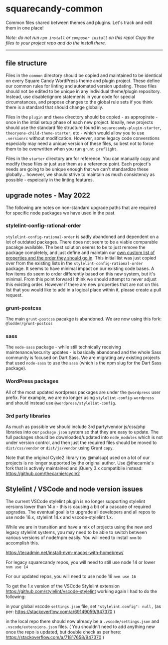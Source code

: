 # squarecandy-common
Common files shared between themes and plugins. Let's track and edit them in one place!

*Note: do not run `npm install` or `composer install` on this repo! Copy the files to your project repo and do the install there.*

----------

## file structure

Files in the `common` directory should be copied and maintained to be identical on every Square Candy WordPress theme and plugin project. These define our common rules for linting and automated version updating. These files should not be edited to be unique in any individual theme/plugin repository. Instead, use disable/ignore statements in your code for special circumstances, and propose changes to the global rule sets if you think there is a standard that should change globally.

Files in the `plugin` and `theme` directory should be copied - as appropirate - once in the intial setup phase of each new project. Ideally, new projects should use the standard file structure found in `squarecandy-plugin-starter`, `theoryone-child-theme-starter`, etc - which would allow you to use `.versionrc` without modification. However, some legacy code converstions especially may need a unique version of these files, so best not to force them to be overwritten when you run `grunt preflight`.

Files in the `starter` directory are for reference. You can manually copy and modify these files or just use them as a reference point. Each project's needs are going to be unique enough that we can't standardize these globally... however, we should strive to maintain as much consistency as possible - espeically in the linting features.


## upgrade notes - May 2022

The following are notes on non-standard upgrade paths that are required for specific node packages we have used in the past.

### stylelint-config-rational-order

`stylelint-config-rational-order` is sadly abandoned and dependent on a lot of outdated packages. There does not seem to be a viable comparable pacakge available. The best solution seems to be to just remove the package completely, and just define and maintain our [own custom list of properties and the order they should go in](https://github.com/squarecandy/squarecandy-common/blob/main/common/.stylelintrc#L26). This initial list was just copied over from the existing lists in the `stylelint-config-rational-order` package. It seems to have minimal impact on our existing code bases. A few items do seem to order differently based on this new system, but it's minimal. From this point forward I think we should attempt to never adjust this existing order. However if there are new properties that are not on this list that you would like to add in a logical place within it, please create a pull request.

### grunt-postcss

The main `grunt-postcss` pacakge is abandoned. We are now using this fork: `@lodder/grunt-postcss` 

### sass

The `node-sass` package - while still technically receiving maintenance/security updates - is basically abandoned and the whole Sass community is focused on Dart Sass. We are migrating any existing projects that used `node-sass` to use the `sass` (which is the npm slug for the Dart Sass package).

### WordPress packages

All of the most updated wordpress packages are under the `@wordpress` user prefix. For example, we are no longer using `stylelint-config-wordpress` and should instead use `@wordpress/stylelint-config`.

### 3rd party libraries

As much as possible we should include 3rd party/vendor js/css/php libraries into our `package.json` system so that they are easy to update. The full packages should be downloaded/updated into `node_modules` which is not under version control, and then just the required files should be moved to `dist/css/vendor` or `dist/js/vendor` using Grunt `copy`.

Note that the original Cycle2 library (by @malsup) used on a lot of our projects is no longer supported by the original author. Use @thecarnie's fork that is actively maintained and jQuery 3.x compatibile instead:
https://github.com/thecarnie/cycle2

## Stylelint / VSCode and node version issues

The current VSCode stylelint plugin is no longer supporting stylelint versions lower than 14.x - this is causing a bit of a cascade of required upgrades. The eventual goal is to upgrade all developers and all repos to use node 16.x, stylelint 14.x and vscode-stylelint 1.x.

While we are in transition and have a mix of projects using the new and legacy stylelint systems, you may need to be able to switch between various versions of node/npm easily. You will need to install `nvm` to accomplish this.

https://tecadmin.net/install-nvm-macos-with-homebrew/

For legacy squarecandy repos, you will need to still use node 14 or lower
`nvm use 14`

For our updated repos, you will need to use node 16
`nvm use 16`

To get the 1.x version of the VSCode Stylelint extension https://github.com/stylelint/vscode-stylelint working again I had to do the following:

in your global vscode `settings.json` file, set `"stylelint.config": null,`
(as per: https://stackoverflow.com/a/69149059/947370 )

in the local repo there should now already be a `.vscode/settings.json` and `.vscode/extensions.json` files. 
( You shouldn’t need to add anything new once the repo is updated, but double check as per here: https://stackoverflow.com/a/71817658/947370 )



